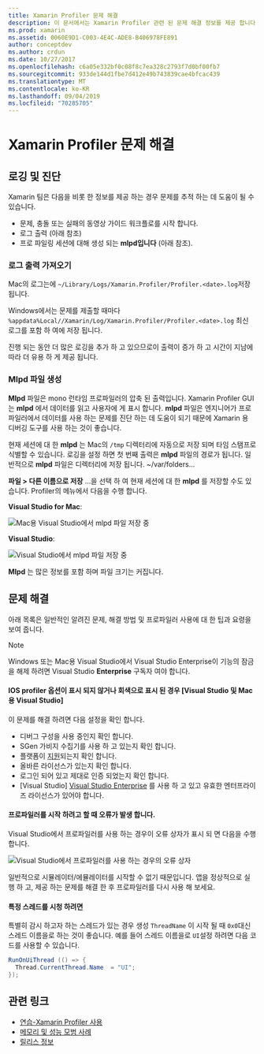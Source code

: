 ```yaml
---
title: Xamarin Profiler 문제 해결
description: 이 문서에서는 Xamarin Profiler 관련 된 문제 해결 정보를 제공 합니다. 로깅 및 진단, IDE 및 기타 항목과 관련 된 문제를 설명 합니다.
ms.prod: xamarin
ms.assetid: 0060E9D1-C003-4E4C-ADE8-B406978FE891
author: conceptdev
ms.author: crdun
ms.date: 10/27/2017
ms.openlocfilehash: c6a05e332bf0c08f8c7ea328c2793f7d0bf00fb7
ms.sourcegitcommit: 933de144d1fbe7d412e49b743839cae4bfcac439
ms.translationtype: MT
ms.contentlocale: ko-KR
ms.lasthandoff: 09/04/2019
ms.locfileid: "70285705"
---
```

# <a name="xamarin-profiler-troubleshooting"></a>Xamarin Profiler 문제 해결

## <a name="logging-and-diagnostics"></a>로깅 및 진단

Xamarin 팀은 다음을 비롯 한 정보를 제공 하는 경우 문제를 추적 하는 데 도움이 될 수 있습니다.

- 문제, 충돌 또는 실패의 동영상 가이드 워크플로를 시작 합니다.
- 로그 출력 (아래 참조)
- 프로 파일링 세션에 대해 생성 되는 **mlpd입니다** (아래 참조).

### <a name="getting-log-outputs"></a>로그 출력 가져오기

Mac의 로그는에 `~/Library/Logs/Xamarin.Profiler/Profiler.<date>.log`저장 됩니다.

Windows에서는 문제를 제출할 때마다 `%appdata%Local//Xamarin/Log/Xamarin.Profiler/Profiler.<date>.log` 최신 로그를 포함 하 여에 저장 됩니다.

진행 되는 동안 더 많은 로깅을 추가 하 고 있으므로이 출력이 증가 하 고 시간이 지남에 따라 더 유용 하 게 제공 됩니다.

<a name="gen_mlpd" />

### <a name="generating-mlpd-files"></a>Mlpd 파일 생성

**Mlpd** 파일은 mono 런타임 프로파일러의 압축 된 출력입니다. Xamarin Profiler GUI는 **mlpd** 에서 데이터를 읽고 사용자에 게 표시 합니다. **mlpd** 파일은 엔지니어가 프로파일러에서 데이터를 사용 하는 문제를 진단 하는 데 도움이 되기 때문에 Xamarin 용 디버깅 도구를 사용 하는 것이 좋습니다.

현재 세션에 대 한 **mlpd** 는 Mac의 `/tmp` 디렉터리에 자동으로 저장 되며 타임 스탬프로 식별할 수 있습니다. 로깅을 설정 하면 첫 번째 출력은 **mlpd** 파일의 경로가 됩니다. 일반적으로 **mlpd** 파일은 디렉터리에 저장 됩니다. ~/var/folders...

**파일 > 다른 이름으로 저장** ...을 선택 하 여 현재 세션에 대 한 **mlpd** 를 저장할 수도 있습니다. Profiler의 메뉴에서 다음을 수행 합니다.

**Visual Studio for Mac**:

![](troubleshooting-images/image17.png "Mac용 Visual Studio에서 mlpd 파일 저장 중")

**Visual Studio**:

![](troubleshooting-images/image17-vs.png "Visual Studio에서 mlpd 파일 저장 중")

**Mlpd** 는 많은 정보를 포함 하며 파일 크기는 커집니다.

## <a name="troubleshooting"></a>문제 해결

아래 목록은 일반적인 알려진 문제, 해결 방법 및 프로파일러 사용에 대 한 팁과 요령을 보여 줍니다.

> [!NOTE]
> Windows 또는 Mac용 Visual Studio에서 Visual Studio Enterprise이 기능의 잠금을 해제 하려면 Visual Studio **Enterprise** 구독자 여야 합니다.

#### <a name="i-cant-see-the-ios-profiler-option-or-it-is-greyed-out-visual-studio-and-visual-studio-for-mac"></a>IOS profiler 옵션이 표시 되지 않거나 회색으로 표시 된 경우 [Visual Studio 및 Mac용 Visual Studio]

이 문제를 해결 하려면 다음 설정을 확인 합니다.

- 디버그 구성을 사용 중인지 확인 합니다.
- SGen 가비지 수집기를 사용 하 고 있는지 확인 합니다.
- 플랫폼이 [지원](~/tools/profiler/index.md#Profiler_Support)되는지 확인 합니다.
- 올바른 라이선스가 있는지 확인 합니다.
- 로그인 되어 있고 제대로 인증 되었는지 확인 합니다.
- [Visual Studio] [Visual Studio Enterprise](https://visualstudio.microsoft.com/vs/enterprise/) 를 사용 하 고 있고 유효한 엔터프라이즈 라이선스가 있어야 합니다.

#### <a name="i-get-an-error-when-i-try-to-launch-the-profiler"></a>프로파일러를 시작 하려고 할 때 오류가 발생 합니다.

Visual Studio에서 프로파일러를 사용 하는 경우이 오류 상자가 표시 되 면 다음을 수행 합니다.

![](troubleshooting-images/error.png "Visual Studio에서 프로파일러를 사용 하는 경우의 오류 상자")

일반적으로 시뮬레이터/에뮬레이터를 시작할 수 없기 때문입니다. 앱을 정상적으로 실행 하 고, 제공 하는 문제를 해결 한 후 프로파일러를 다시 사용 해 보세요.

#### <a name="to-watch-a-specific-thread"></a>특정 스레드를 시청 하려면

특별히 감시 하고자 하는 스레드가 있는 경우 생성 `ThreadName` 이 시작 될 때 `0x0`대신 스레드 이름을로 하는 것이 좋습니다. 예를 들어 스레드 이름을로 `UI`설정 하려면 다음 코드를 사용할 수 있습니다.

```csharp
RunOnUiThread (() => {
  Thread.CurrentThread.Name  = "UI";
});
```

## <a name="related-links"></a>관련 링크

- [연습-Xamarin Profiler 사용](~/tools/profiler/index.md)
- [메모리 및 성능 모범 사례](~/cross-platform/deploy-test/memory-perf-best-practices.md)
- [릴리스 정보](https://github.com/xamarin/release-notes-archive/blob/master/release-notes/profiler/preview/index.md)
